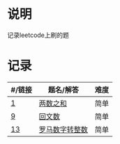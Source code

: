 # 说明
记录leetcode上刷的题

# 记录

| #/链接 | 题名/解答 | 难度 |
| - | ---- | --- |
| [1](https://leetcode-cn.com/problems/two-sum/) | [两数之和](code/两数之和/README.md) | 简单 |
| [9](https://leetcode-cn.com/problems/palindrome-number/submissions/) | [回文数](code/回文数/README.md) | 简单 |
| [13](https://leetcode-cn.com/problems/roman-to-integer/submissions/) | [罗马数字转整数](code/罗马数字转整数/README.md) | 简单 |